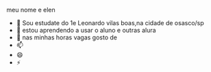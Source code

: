 meu nome e elen
- 👀  Sou estudate do 1e Leonardo vilas boas,na cidade de osasco/sp
- 🌱 estou aprendendo a usar o aluno e outras alura 
- 💞️ nas minhas horas vagas gosto de 
- 📫 
- 😄 
- ⚡ 

<!---
elen1e/elen1e is a ✨ special ✨ repository because its `README.md` (this file) appears on your GitHub profile.
You can click the Preview link to take a look at your changes.
--->
